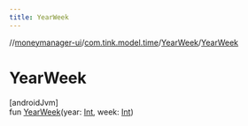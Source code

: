 ```yaml
---
title: YearWeek
---
```

//[moneymanager-ui](../../../index.html)/[com.tink.model.time](../index.html)/[YearWeek](index.html)/[YearWeek](-year-week.html)



# YearWeek



[androidJvm]\
fun [YearWeek](-year-week.html)(year: [Int](https://kotlinlang.org/api/latest/jvm/stdlib/kotlin/-int/index.html), week: [Int](https://kotlinlang.org/api/latest/jvm/stdlib/kotlin/-int/index.html))




